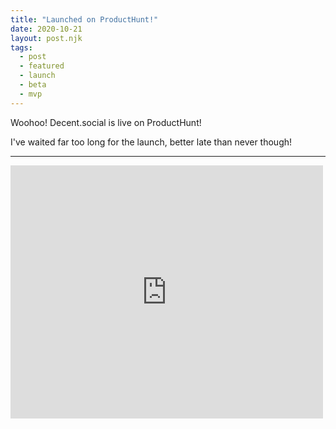 ```yaml
---
title: "Launched on ProductHunt!"
date: 2020-10-21
layout: post.njk
tags:
  - post
  - featured
  - launch
  - beta
  - mvp
---
```


Woohoo! Decent.social is live on ProductHunt!

I've waited far too long for the launch, better late than never though!

---

<iframe style="border: none;" src="https://cards.producthunt.com/cards/posts/271752?v=1" width="500" height="405" frameborder="0" scrolling="no" allowfullscreen></iframe>
